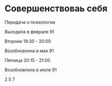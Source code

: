 # Совершенствоваь себя

Передача о психологии

Выходила в феврале 91

Вторник 19:30 - 20:00

Возобновлена в мае 91

Пятница 20:15 - 21:00

Возобновлена в июле 91

2 5 7
